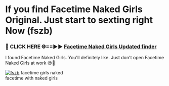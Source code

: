 # If you find Facetime Naked Girls Original. Just start to sexting right Now (fszb)

<h3>🔴 CLICK HERE 🌐==►► <a href="https://tinyurl.com/mtbk5fxa" rel="nofollow">Facetime Naked Girls Updated finder</a></h3>

I found Facetime Naked Girls. You'll definitely like. Just don't open Facetime Naked Girls at work 😉💬

[![fszb](https://i.imgur.com/Q8WKrnY.jpeg)](https://tinyurl.com/mtbk5fxa)
facetime girls naked<br>
facetime with naked girls